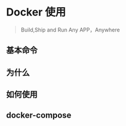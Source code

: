 # Docker 使用



> Build,Ship and Run Any APP，Anywhere

##  基本命令



## 为什么

## 如何使用











## docker-compose

